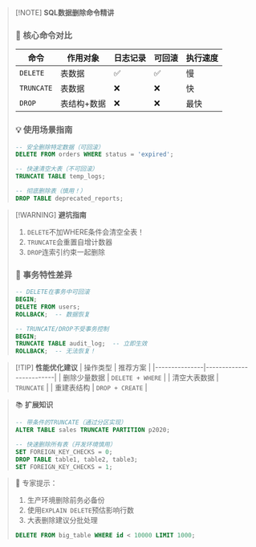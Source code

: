 > [!NOTE] ​**SQL数据删除命令精讲**​
> 
> ### 🎯 核心命令对比
> | 命令         | 作用对象       | 日志记录 | 可回滚 | 执行速度 |
> |--------------|--------------|--------|--------|---------|
> | `DELETE`     | 表数据         | ✅      | ✅      | 慢      |
> | `TRUNCATE`   | 表数据         | ❌      | ❌      | 快      |
> | `DROP`       | 表结构+数据    | ❌      | ❌      | 最快     |
> 
> ### 💡 使用场景指南
> ```sql
> -- 安全删除特定数据（可回滚）
> DELETE FROM orders WHERE status = 'expired';
> 
> -- 快速清空大表（不可回滚）
> TRUNCATE TABLE temp_logs;
> 
> -- 彻底删除表（慎用！）
> DROP TABLE deprecated_reports;
> ```

> [!WARNING] ​**避坑指南**​
> 1. `DELETE`不加WHERE条件会清空全表！
> 2. `TRUNCATE`会重置自增计数器
> 3. `DROP`连索引约束一起删除
> 
> ### 🔄 事务特性差异
> ```sql
> -- DELETE在事务中可回滚
> BEGIN;
> DELETE FROM users;
> ROLLBACK;  -- 数据恢复
> 
> -- TRUNCATE/DROP不受事务控制
> BEGIN;
> TRUNCATE TABLE audit_log;  -- 立即生效
> ROLLBACK;  -- 无法恢复！
> ```

> [!TIP] ​**性能优化建议**​
> | 操作类型       | 推荐方案                  |
> |---------------|-------------------------|
> | 删除少量数据   | `DELETE + WHERE`        |
> | 清空大表数据   | `TRUNCATE`              |
> | 重建表结构     | `DROP + CREATE`         |


> 📚 ​**扩展知识**​
> ```sql
> -- 带条件的TRUNCATE（通过分区实现）
> ALTER TABLE sales TRUNCATE PARTITION p2020;
> 
> -- 快速删除所有表（开发环境慎用）
> SET FOREIGN_KEY_CHECKS = 0;
> DROP TABLE table1, table2, table3;
> SET FOREIGN_KEY_CHECKS = 1;
> ```



> 💎 专家提示：
> 1. 生产环境删除前务必备份
> 2. 使用`EXPLAIN DELETE`预估影响行数
> 3. 大表删除建议分批处理
> ```sql
> DELETE FROM big_table WHERE id < 10000 LIMIT 1000;
> ```